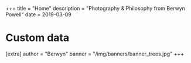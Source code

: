 +++
title = "Home"
description = "Photography & Philosophy from Berwyn Powell"
date = 2019-03-09

# Custom data
[extra]
author = "Berwyn"
banner = "/img/banners/banner_trees.jpg"
+++
